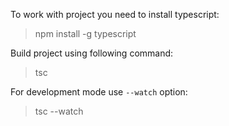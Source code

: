 To work with project you need to install typescript:
> npm install -g typescript

Build project using following command:
> tsc

For development mode use `--watch` option:
> tsc --watch
